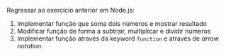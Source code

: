 Regressar ao exercício anterior em Node.js:

1. Implementar função que soma dois números e mostrar resultado
2. Modificar função de forma a subtrair, multiplicar e dividir números
3. Implementar função através da keyword `function` e através de *arrow notation*.
